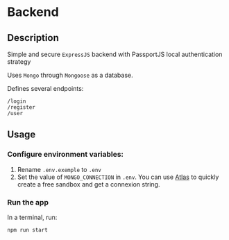 # Backend

## Description

Simple and secure `ExpressJS` backend with PassportJS local authentication strategy

Uses `Mongo` through `Mongoose` as a database.

Defines several endpoints:

```
/login
/register
/user
```

## Usage

### Configure environment variables:

1. Rename `.env.exemple` to `.env`
2. Set the value of `MONGO_CONNECTION` in `.env`. You can use [Atlas](https://www.mongodb.com/cloud/atlas) to quickly create a free sandbox and get a connexion string.

### Run the app

In a terminal, run:

```
npm run start
```
